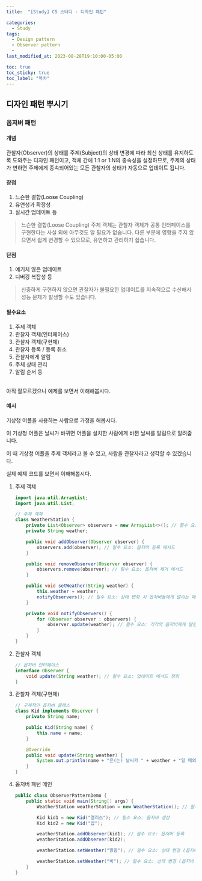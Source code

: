```yaml
---
title:  "[Study] CS 스터디 - 디자인 패턴"

categories:
  - Study
tags:
  - Design pattern
  - Observer pattern
  -
last_modified_at: 2023-08-28T19:10:00-05:00

toc: true
toc_sticky: true
toc_label: "목차"
---
```



## 디자인 패턴 뿌시기

### 옵저버 패턴

#### 개념
관찰자(Observer)의 상태를 주제(Subject)의 상태 변경에 따라 최신 상태를 유지하도록 도와주는 디자인 패턴이고,
객체 간에 1:1 or 1:N의 종속성을 설정하므로, 주제의 상태가 변하면 주제에게 종속되어있는 모든 관찰자의 상태가 자동으로 업데이트 됩니다.

#### 장점
1. 느슨한 결합(Loose Coupling)
2. 유연성과 확장성
3. 실시간 업데이트 등

> 느슨한 결합(Loose Coupling)
   주제 객체는 관찰자 객체가 공통 인터페이스를 구현한다는 사실 외에 아무것도 알 필요가 없습니다. 
   다른 부분에 영향을 주지 않으면서 쉽게 변경할 수 있으므로, 유연하고 관리하기 쉽습니다.

#### 단점
1. 예기치 않은 업데이트
2. 디버깅 복잡성 등

> 신중하게 구현하지 않으면 관찰자가 불필요한 업데이트를 지속적으로 수신해서 성능 문제가 발생할 수도 있습니다.

#### 필수요소
1. 주제 객체
2. 관찰자 객체(인터페이스)
3. 관찰자 객체(구현체)
4. 관찰자 등록 / 등록 취소
5. 관찰자에게 알림
6. 주체 상태 관리
7. 알림 순서 등

<br>
아직 잘모르겠으니 예제를 보면서 이해해봅시다.

#### 예시
기상청 어플을 사용하는 사람으로 가정을 해봅시다.

이 기상청 어플은 날씨가 바뀌면 어플을 설치한 사람에게 바뀐 날씨를 알림으로 알려줍니다.

이 때 기상청 어플을 주제 객체라고 볼 수 있고,
사람을 관찰자라고 생각할 수 있겠습니다.

실제 예제 코드를 보면서 이해해봅시다.

1. 주제 객체

    ```Java
    import java.util.ArrayList;
    import java.util.List;

    // 주제 객체
    class WeatherStation {
        private List<Observer> observers = new ArrayList<>(); // 필수 요소: 옵저버 객체들을 보관하는 리스트
        private String weather;

        public void addObserver(Observer observer) {
            observers.add(observer); // 필수 요소: 옵저버 등록 메서드
        }

        public void removeObserver(Observer observer) {
            observers.remove(observer); // 필수 요소: 옵저버 제거 메서드
        }

        public void setWeather(String weather) {
            this.weather = weather;
            notifyObservers(); // 필수 요소: 상태 변화 시 옵저버들에게 알리는 메서드
        }

        private void notifyObservers() {
            for (Observer observer : observers) {
                observer.update(weather); // 필수 요소: 각각의 옵저버에게 알림
            }
        }
    }
    ```

2. 관찰자 객체

    ```Java
    // 옵저버 인터페이스
    interface Observer {
        void update(String weather); // 필수 요소: 업데이트 메서드 정의
    }
    ```

3. 관찰자 객체(구현체)

    ```Java
    // 구체적인 옵저버 클래스
    class Kid implements Observer {
        private String name;

        public Kid(String name) {
            this.name = name;
        }

        @Override
        public void update(String weather) {
            System.out.println(name + "은(는) 날씨가 " + weather + "일 때의 상태를 보고합니다.");
        }
    }

    ```

4. 옵저버 패턴 메인

    ```Java
    public class ObserverPatternDemo {
        public static void main(String[] args) {
            WeatherStation weatherStation = new WeatherStation(); // 필수 요소: 주제 생성

            Kid kid1 = new Kid("앨리스"); // 필수 요소: 옵저버 생성
            Kid kid2 = new Kid("밥");

            weatherStation.addObserver(kid1); // 필수 요소: 옵저버 등록
            weatherStation.addObserver(kid2);

            weatherStation.setWeather("맑음"); // 필수 요소: 상태 변경 (옵저버 알림)

            weatherStation.setWeather("비"); // 필수 요소: 상태 변경 (옵저버 알림)
        }
    }
    ```

#### 